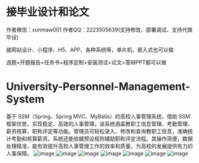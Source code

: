 # 接毕业设计和论文
作者微信：xunmaw001  作者QQ：2223505639(支持修改、部署调试、支持代做毕设)

接网站设计、小程序、H5、APP、各种系统等，单片机、嵌入式也可以做

选题+开题报告+任务书+程序定制+安装测试+论文+答辩PPT都可以做
# University-Personnel-Management-System
基于 SSM（Spring、Spring MVC、MyBatis）的高校人事管理系统，借助 SSM 框架优势，实现稳定、高效的人事管理。该系统涵盖教职工信息管理、考勤管理、薪资核算、职称评定等功能。管理员可轻松录入、修改和查询教职工信息，准确统计考勤和核算薪资。系统还能依据预设规则辅助职称评定流程。其操作简便，数据处理精准，能有效提升高校人事管理工作的效率和质量，为高校的发展提供有力的人事保障。 
![image](https://github.com/user-attachments/assets/1e5265c0-1d49-49ec-99a7-589ff1808e8e)
![image](https://github.com/user-attachments/assets/7d78e192-3c17-49a5-8c3b-90631824d211)
![image](https://github.com/user-attachments/assets/78496a46-349c-4e78-b83b-449f7a373145)
![image](https://github.com/user-attachments/assets/61ec12c4-42de-4f80-bdf7-5e0bd5ea0861)
![image](https://github.com/user-attachments/assets/16743789-ea58-45e7-9ed7-a36d208550f0)
![image](https://github.com/user-attachments/assets/0ee57227-41dc-4acf-a007-212462f6ac83)
![image](https://github.com/user-attachments/assets/a9732d54-8e33-448c-854f-1598cc1981ef)
